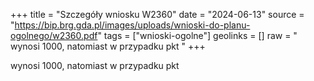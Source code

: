 +++
title = "Szczegóły wniosku W2360"
date = "2024-06-13"
source = "https://bip.brg.gda.pl/images/uploads/wnioski-do-planu-ogolnego/w2360.pdf"
tags = ["wnioski-ogolne"]
geolinks = []
raw = " wynosi 1000, natomiast w przypadku pkt "
+++

 wynosi 1000, natomiast w przypadku pkt 


